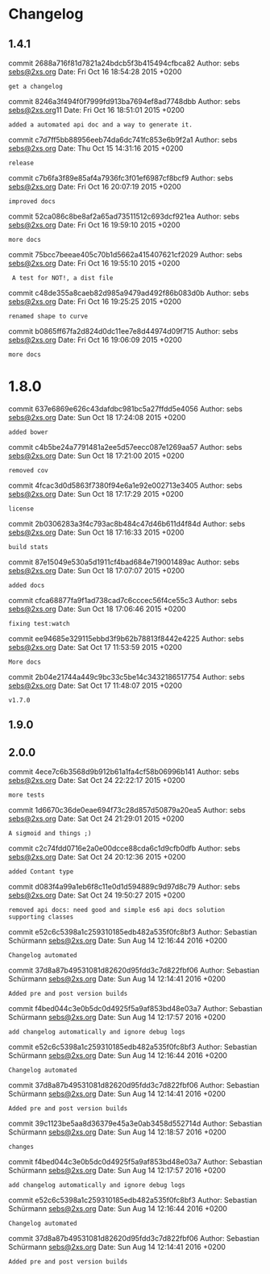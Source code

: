# Changelog

## 1.4.1

commit 2688a716f81d7821a24bdcb5f3b415494cfbca82
Author: sebs <sebs@2xs.org>
Date:   Fri Oct 16 18:54:28 2015 +0200

    get a changelog

commit 8246a3f494f0f7999fd913ba7694ef8ad7748dbb
Author: sebs <sebs@2xs.org>11
Date:   Fri Oct 16 18:51:01 2015 +0200

    added a automated api doc and a way to generate it.

commit c7d7ff5bb88956eeb74da6dc741fc853e6b9f2a1
Author: sebs <sebs@2xs.org>
Date:   Thu Oct 15 14:31:16 2015 +0200

    release
commit c7b6fa3f89e85af4a7936fc3f01ef6987cf8bcf9
Author: sebs <sebs@2xs.org>
Date:   Fri Oct 16 20:07:19 2015 +0200

    improved docs

commit 52ca086c8be8af2a65ad73511512c693dcf921ea
Author: sebs <sebs@2xs.org>
Date:   Fri Oct 16 19:59:10 2015 +0200

    more docs

commit 75bcc7beeae405c70b1d5662a415407621cf2029
Author: sebs <sebs@2xs.org>
Date:   Fri Oct 16 19:55:10 2015 +0200

     A test for NOT!, a dist file

commit c48de355a8caeb82d985a9479ad492f86b083d0b
Author: sebs <sebs@2xs.org>
Date:   Fri Oct 16 19:25:25 2015 +0200

    renamed shape to curve

commit b0865ff67fa2d824d0dc11ee7e8d44974d09f715
Author: sebs <sebs@2xs.org>
Date:   Fri Oct 16 19:06:09 2015 +0200

    more docs

# 1.8.0

commit 637e6869e626c43dafdbc981bc5a27ffdd5e4056
Author: sebs <sebs@2xs.org>
Date:   Sun Oct 18 17:24:08 2015 +0200

    added bower

commit c4b5be24a7791481a2ee5d57eecc087e1269aa57
Author: sebs <sebs@2xs.org>
Date:   Sun Oct 18 17:21:00 2015 +0200

    removed cov

commit 4fcac3d0d5863f7380f94e6a1e92e002713e3405
Author: sebs <sebs@2xs.org>
Date:   Sun Oct 18 17:17:29 2015 +0200

    license

commit 2b0306283a3f4c793ac8b484c47d46b611d4f84d
Author: sebs <sebs@2xs.org>
Date:   Sun Oct 18 17:16:33 2015 +0200

    build stats

commit 87e15049e530a5d1911cf4bad684e719001489ac
Author: sebs <sebs@2xs.org>
Date:   Sun Oct 18 17:07:07 2015 +0200

    added docs

commit cfca68877fa9f1ad738cad7c6cccec56f4ce55c3
Author: sebs <sebs@2xs.org>
Date:   Sun Oct 18 17:06:46 2015 +0200

    fixing test:watch

commit ee94685e329115ebbd3f9b62b78813f8442e4225
Author: sebs <sebs@2xs.org>
Date:   Sat Oct 17 11:53:59 2015 +0200

    More docs

commit 2b04e21744a449c9bc33c5be14c3432186517754
Author: sebs <sebs@2xs.org>
Date:   Sat Oct 17 11:48:07 2015 +0200

    v1.7.0

## 1.9.0

## 2.0.0
commit 4ece7c6b3568d9b912b61a1fa4cf58b06996b141
Author: sebs <sebs@2xs.org>
Date:   Sat Oct 24 22:22:17 2015 +0200

    more tests

commit 1d6670c36de0eae694f73c28d857d50879a20ea5
Author: sebs <sebs@2xs.org>
Date:   Sat Oct 24 21:29:01 2015 +0200

    A sigmoid and things ;)

commit c2c74fdd0716e2a0e00dcce88cda6c1d9cfb0dfb
Author: sebs <sebs@2xs.org>
Date:   Sat Oct 24 20:12:36 2015 +0200

    added Contant type

commit d083f4a99a1eb6f8c11e0d1d594889c9d97d8c79
Author: sebs <sebs@2xs.org>
Date:   Sat Oct 24 19:50:27 2015 +0200

    removed api docs: need good and simple es6 api docs solution supporting classes
commit e52c6c5398a1c259310185edb482a535f0fc8bf3
Author: Sebastian Schürmann <sebs@2xs.org>
Date:   Sun Aug 14 12:16:44 2016 +0200

    Changelog automated

commit 37d8a87b49531081d82620d95fdd3c7d822fbf06
Author: Sebastian Schürmann <sebs@2xs.org>
Date:   Sun Aug 14 12:14:41 2016 +0200

    Added pre and post version builds
commit f4bed044c3e0b5dc0d4925f5a9af853bd48e03a7
Author: Sebastian Schürmann <sebs@2xs.org>
Date:   Sun Aug 14 12:17:57 2016 +0200

    add changelog automatically and ignore debug logs

commit e52c6c5398a1c259310185edb482a535f0fc8bf3
Author: Sebastian Schürmann <sebs@2xs.org>
Date:   Sun Aug 14 12:16:44 2016 +0200

    Changelog automated

commit 37d8a87b49531081d82620d95fdd3c7d822fbf06
Author: Sebastian Schürmann <sebs@2xs.org>
Date:   Sun Aug 14 12:14:41 2016 +0200

    Added pre and post version builds
commit 39c1123be5aa8d36379e45a3e0ab3458d552714d
Author: Sebastian Schürmann <sebs@2xs.org>
Date:   Sun Aug 14 12:18:57 2016 +0200

    changes

commit f4bed044c3e0b5dc0d4925f5a9af853bd48e03a7
Author: Sebastian Schürmann <sebs@2xs.org>
Date:   Sun Aug 14 12:17:57 2016 +0200

    add changelog automatically and ignore debug logs

commit e52c6c5398a1c259310185edb482a535f0fc8bf3
Author: Sebastian Schürmann <sebs@2xs.org>
Date:   Sun Aug 14 12:16:44 2016 +0200

    Changelog automated

commit 37d8a87b49531081d82620d95fdd3c7d822fbf06
Author: Sebastian Schürmann <sebs@2xs.org>
Date:   Sun Aug 14 12:14:41 2016 +0200

    Added pre and post version builds
